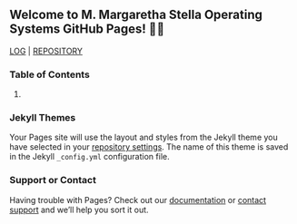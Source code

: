 ## Welcome to M. Margaretha Stella Operating Systems GitHub Pages! 👋🏻

[LOG](TXT/mylog.txt) | [REPOSITORY](https://github.com/margarethastellaa/os212)

### Table of Contents
1.

### Jekyll Themes

Your Pages site will use the layout and styles from the Jekyll theme you have selected in your [repository settings](https://github.com/margarethastellaa/os212/settings/pages). The name of this theme is saved in the Jekyll `_config.yml` configuration file.

### Support or Contact

Having trouble with Pages? Check out our [documentation](https://docs.github.com/categories/github-pages-basics/) or [contact support](https://support.github.com/contact) and we’ll help you sort it out.
